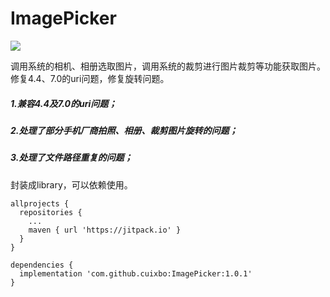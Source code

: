 # ImagePicker
[![](https://jitpack.io/v/cuixbo/ImagePicker.svg)](https://jitpack.io/#cuixbo/ImagePicker)

调用系统的相机、相册选取图片，调用系统的裁剪进行图片裁剪等功能获取图片。修复4.4、7.0的uri问题，修复旋转问题。

##### 1.兼容4.4及7.0的uri问题；
##### 2.处理了部分手机厂商拍照、相册、裁剪图片旋转的问题；
##### 3.处理了文件路径重复的问题；
封装成library，可以依赖使用。

```
allprojects {
  repositories {
    ...
    maven { url 'https://jitpack.io' }
  }
}

dependencies {
  implementation 'com.github.cuixbo:ImagePicker:1.0.1'
}
```
